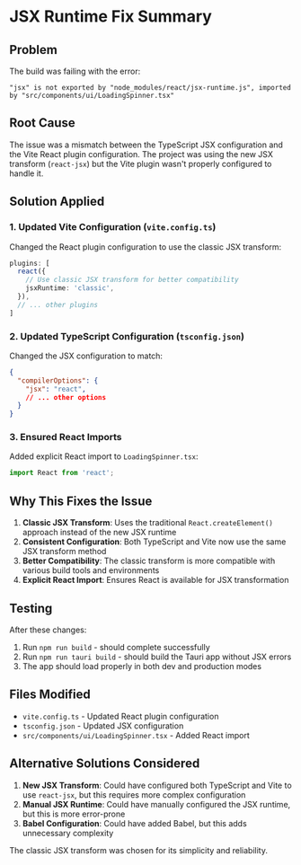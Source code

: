 # JSX Runtime Fix Summary

## Problem
The build was failing with the error:
```
"jsx" is not exported by "node_modules/react/jsx-runtime.js", imported by "src/components/ui/LoadingSpinner.tsx"
```

## Root Cause
The issue was a mismatch between the TypeScript JSX configuration and the Vite React plugin configuration. The project was using the new JSX transform (`react-jsx`) but the Vite plugin wasn't properly configured to handle it.

## Solution Applied

### 1. Updated Vite Configuration (`vite.config.ts`)
Changed the React plugin configuration to use the classic JSX transform:
```typescript
plugins: [
  react({
    // Use classic JSX transform for better compatibility
    jsxRuntime: 'classic',
  }),
  // ... other plugins
]
```

### 2. Updated TypeScript Configuration (`tsconfig.json`)
Changed the JSX configuration to match:
```json
{
  "compilerOptions": {
    "jsx": "react",
    // ... other options
  }
}
```

### 3. Ensured React Imports
Added explicit React import to `LoadingSpinner.tsx`:
```typescript
import React from 'react';
```

## Why This Fixes the Issue

1. **Classic JSX Transform**: Uses the traditional `React.createElement()` approach instead of the new JSX runtime
2. **Consistent Configuration**: Both TypeScript and Vite now use the same JSX transform method
3. **Better Compatibility**: The classic transform is more compatible with various build tools and environments
4. **Explicit React Import**: Ensures React is available for JSX transformation

## Testing
After these changes:
1. Run `npm run build` - should complete successfully
2. Run `npm run tauri build` - should build the Tauri app without JSX errors
3. The app should load properly in both dev and production modes

## Files Modified
- `vite.config.ts` - Updated React plugin configuration
- `tsconfig.json` - Updated JSX configuration
- `src/components/ui/LoadingSpinner.tsx` - Added React import

## Alternative Solutions Considered
1. **New JSX Transform**: Could have configured both TypeScript and Vite to use `react-jsx`, but this requires more complex configuration
2. **Manual JSX Runtime**: Could have manually configured the JSX runtime, but this is more error-prone
3. **Babel Configuration**: Could have added Babel, but this adds unnecessary complexity

The classic JSX transform was chosen for its simplicity and reliability. 